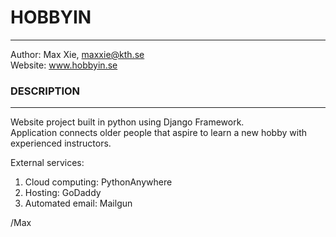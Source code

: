 # HOBBYIN
---------------
Author: Max Xie, maxxie@kth.se  
Website: www.hobbyin.se

### DESCRIPTION
---------------
Website project built in python using Django Framework.  
Application connects older people that aspire to learn a new hobby with experienced instructors. 

External services:  
  1. Cloud computing: PythonAnywhere  
  2. Hosting: GoDaddy  
  3. Automated email: Mailgun  

/Max
